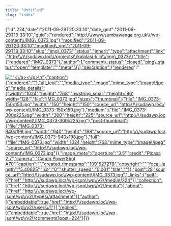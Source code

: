 ```yaml
---
title: "Untitled"
slug: "index"
---
```


{"id":224,"date":"2011-09-29T20:33:10","date\_gmt":"2011-09-29T19:33:10","guid":{"rendered":"http:\\/\\/www.sumbawanga.org.uk\\/wp-content\\/IMG\_0373.jpg"},"modified":"2011-09-29T20:33:10","modified\_gmt":"2011-09-29T19:33:10","slug":"img\_0373","status":"inherit","type":"attachment","link":"http:\\/\\/sudawp.loc\\/projects\\/kalalasi-kiln\\/img\_0373\\/","title":{"rendered":"IMG\_0373"},"author":1,"comment\_status":"closed","ping\_status":"open","template":"","meta":\[\],"description":{"rendered":"

[![\"\"](\"http:\/\/sudawp.loc\/wp-content\/IMG_0373-300x225.jpg\")<\\/a><\\/p>\\n"},"caption":{"rendered":""},"alt\_text":"","media\_type":"image","mime\_type":"image\\/jpeg","media\_details":{"width":"1024","height":"768","hwstring\_small":"height='96' width='128'","file":"IMG\_0373.jpg","sizes":{"thumbnail":{"file":"IMG\_0373-150x150.jpg","width":"150","height":"150","source\_url":"http:\\/\\/sudawp.loc\\/wp-content\\/IMG\_0373-150x150.jpg"},"medium":{"file":"IMG\_0373-300x225.jpg","width":"300","height":"225","source\_url":"http:\\/\\/sudawp.loc\\/wp-content\\/IMG\_0373-300x225.jpg"},"post-thumbnail":{"file":"IMG\_0373-940x198.jpg","width":"940","height":"198","source\_url":"http:\\/\\/sudawp.loc\\/wp-content\\/IMG\_0373-940x198.jpg"},"full":{"file":"IMG\_0373.jpg","width":1024,"height":768,"mime\_type":"image\\/jpeg","source\_url":"http:\\/\\/sudawp.loc\\/wp-content\\/IMG\_0373.jpg"}},"image\_meta":{"aperture":"3.5","credit":"Picasa 2.7","camera":"Canon PowerShot A70","caption":"","created\_timestamp":"1091527278","copyright":"","focal\_length":"5.40625","iso":"0","shutter\_speed":"0.001","title":""}},"post":28,"source\_url":"http:\\/\\/sudawp.loc\\/wp-content\\/IMG\_0373.jpg","\_links":{"self":\[{"href":"http:\\/\\/sudawp.loc\\/wp-json\\/wp\\/v2\\/media\\/224"}\],"collection":\[{"href":"http:\\/\\/sudawp.loc\\/wp-json\\/wp\\/v2\\/media"}\],"about":\[{"href":"http:\\/\\/sudawp.loc\\/wp-json\\/wp\\/v2\\/types\\/attachment"}\],"author":\[{"embeddable":true,"href":"http:\\/\\/sudawp.loc\\/wp-json\\/wp\\/v2\\/users\\/1"}\],"replies":\[{"embeddable":true,"href":"http:\\/\\/sudawp.loc\\/wp-json\\/wp\\/v2\\/comments?post=224"}\]}}](http:\/\/sudawp.loc\/wp-content\/IMG_0373.jpg)